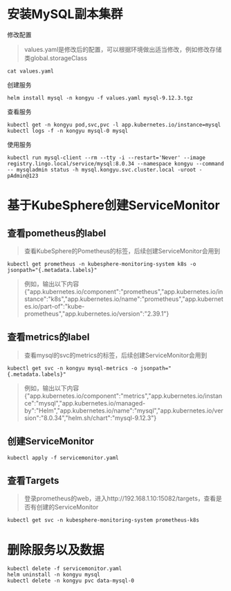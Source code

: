 # 安装MySQL副本集群

修改配置

> values.yaml是修改后的配置，可以根据环境做出适当修改，例如修改存储类global.storageClass

```
cat values.yaml
```

创建服务

```shell
helm install mysql -n kongyu -f values.yaml mysql-9.12.3.tgz
```

查看服务

```shell
kubectl get -n kongyu pod,svc,pvc -l app.kubernetes.io/instance=mysql
kubectl logs -f -n kongyu mysql-0 mysql
```

使用服务

```
kubectl run mysql-client --rm --tty -i --restart='Never' --image  registry.lingo.local/service/mysql:8.0.34 --namespace kongyu --command -- mysqladmin status -h mysql.kongyu.svc.cluster.local -uroot -pAdmin@123
```

# 基于KubeSphere创建ServiceMonitor

## 查看pometheus的label

> 查看KubeSphere的Pometheus的标签，后续创建ServiceMonitor会用到

```shell
kubectl get prometheus -n kubesphere-monitoring-system k8s -o jsonpath="{.metadata.labels}"
```

> 例如，输出以下内容{"app.kubernetes.io/component":"prometheus","app.kubernetes.io/instance":"k8s","app.kubernetes.io/name":"prometheus","app.kubernetes.io/part-of":"kube-prometheus","app.kubernetes.io/version":"2.39.1"}

## 查看metrics的label

> 查看mysql的svc的metrics的标签，后续创建ServiceMonitor会用到

```shell
kubectl get svc -n kongyu mysql-metrics -o jsonpath="{.metadata.labels}"
```

> 例如，输出以下内容{"app.kubernetes.io/component":"metrics","app.kubernetes.io/instance":"mysql","app.kubernetes.io/managed-by":"Helm","app.kubernetes.io/name":"mysql","app.kubernetes.io/version":"8.0.34","helm.sh/chart":"mysql-9.12.3"}

## 创建ServiceMonitor

```shell
kubectl apply -f servicemonitor.yaml
```

## 查看Targets

> 登录prometheus的web，进入http://192.168.1.10:15082/targets，查看是否有创建的ServiceMonitor

```shell
kubectl get svc -n kubesphere-monitoring-system prometheus-k8s
```

# 删除服务以及数据

```
kubectl delete -f servicemonitor.yaml
helm uninstall -n kongyu mysql
kubectl delete -n kongyu pvc data-mysql-0
```

# 
